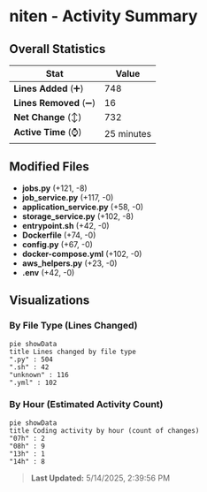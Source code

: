 # niten - Activity Summary 

## Overall Statistics

| Stat                   | Value                                                             |
| ---------------------- | ----------------------------------------------------------------- |
| **Lines Added** (➕)   | 748                                          |
| **Lines Removed** (➖) | 16                                        |
| **Net Change** (↕)    | 732                |
| **Active Time** (⌚)   | 25 minutes |


## Modified Files
- **jobs.py** (+121, -8)
- **job_service.py** (+117, -0)
- **application_service.py** (+58, -0)
- **storage_service.py** (+102, -8)
- **entrypoint.sh** (+42, -0)
- **Dockerfile** (+74, -0)
- **config.py** (+67, -0)
- **docker-compose.yml** (+102, -0)
- **aws_helpers.py** (+23, -0)
- **.env** (+42, -0)

## Visualizations

### By File Type (Lines Changed)

```mermaid
pie showData
title Lines changed by file type
".py" : 504
".sh" : 42
"unknown" : 116
".yml" : 102
```

### By Hour (Estimated Activity Count)

```mermaid
pie showData
title Coding activity by hour (count of changes)
"07h" : 2
"08h" : 9
"13h" : 1
"14h" : 8
```


> **Last Updated:** 5/14/2025, 2:39:56 PM